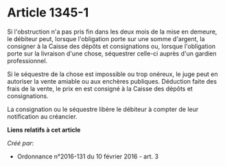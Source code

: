 # Article 1345-1

Si l'obstruction n'a pas pris fin dans les deux mois de la mise en demeure, le débiteur peut, lorsque l'obligation porte sur
une somme d'argent, la consigner à la Caisse des dépôts et consignations ou, lorsque l'obligation porte sur la livraison
d'une chose, séquestrer celle-ci auprès d'un gardien professionnel.

Si le séquestre de la chose est impossible ou trop onéreux, le juge peut en autoriser la vente amiable ou aux enchères
publiques. Déduction faite des frais de la vente, le prix en est consigné à la Caisse des dépôts et consignations.

La consignation ou le séquestre libère le débiteur à compter de leur notification au créancier.

**Liens relatifs à cet article**

_Créé par_:

  - Ordonnance n°2016-131 du 10 février 2016 - art. 3
